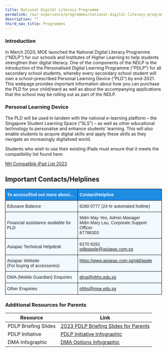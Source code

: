 ```yaml
---
title: National Digital Literacy Programme
permalink: /our-experience/programmes/national-digital-literacy-programme/
description: ""
third_nav_title: Programmes
---
```

### Introduction

In March 2020, MOE launched the National Digital Literacy Programme (“NDLP”) for our schools and Institutes of Higher Learning to help students strengthen their digital literacy. One of the components of the NDLP is the introduction of the Personalised Digital Learning Programme (“PDLP”) for all secondary school students, whereby every secondary school student will own a school-prescribed Personal Learning Device (“PLD”) by end-2021. This webpage provides important information about how you can purchase the PLD for your child/ward as well as about the accompanying applications that the school may be rolling out as part of the NDLP.

### Personal Learning Device


The PLD will be used in tandem with the national e-learning platform – the Singapore Student Learning Space (“SLS”) – as well as other educational technology to personalise and enhance students’ learning. This will also enable students to acquire digital skills and apply these skills as they navigate an increasingly digitalised world. 

Students who wish to use their existing iPads must ensure that it meets the compatibility list found here:

[NH Compatible iPad List 2023](/files/PDLP/NH%20Compatible%20iPad%20List_2023.pdf)

## Important Contacts/Helplines


<style type="text/css">
.tg  {border-collapse:collapse;border-spacing:0;}
.tg td{border-color:black;border-style:solid;border-width:1px;font-family:Arial, sans-serif;font-size:14px;
  overflow:hidden;padding:10px 5px;word-break:normal;}
.tg th{border-color:black;border-style:solid;border-width:1px;font-family:Arial, sans-serif;font-size:14px;
  font-weight:normal;overflow:hidden;padding:10px 5px;word-break:normal;}
.tg .tg-2w19{background-color:#F2F9FF;color:#222;text-align:left;vertical-align:top}
.tg .tg-aaqb{background-color:#F2F9FF;color:#222;text-align:left;vertical-align:middle}
.tg .tg-8s0f{background-color:#1F8CE4;color:#F2F9FF;font-weight:bold;text-align:left;vertical-align:middle}
.tg .tg-r9z4{background-color:#F2F9FF;color:#00E;text-align:left;text-decoration:underline;vertical-align:top}
</style>
<table class="tg">
<thead>
  <tr>
    <th class="tg-8s0f"><span style="color:#F2F9FF;background-color:#1F8CE4">To access/find out more about...</span></th>
    <th class="tg-8s0f"><span style="color:#F2F9FF;background-color:#1F8CE4">Contact/Helpline</span></th>
  </tr>
</thead>
<tbody>
  <tr>
    <td class="tg-aaqb"><span style="color:#222;background-color:#F2F9FF">Edusave Balance</span></td>
    <td class="tg-aaqb"><span style="color:#222;background-color:#F2F9FF">6260 0777 (24 hr automated hotline)</span></td>
  </tr>
  <tr>
    <td class="tg-aaqb"><span style="color:#222;background-color:#F2F9FF">Financial assistance available for PLD</span></td>
    <td class="tg-2w19">Mdm May Yeo, Admin Manager<br>Mdm Mary Lau, Corporate Support Officer<br>67788303</td>
  </tr>
  <tr>
    <td class="tg-aaqb"><span style="color:#222;background-color:#F2F9FF"> Asiapac Technical Helpdesk</span></td>
    <td class="tg-aaqb"><span style="color:#222;background-color:#F2F9FF">6270 8281</span><br><a href="mailto:pdlpapple@asiapac.com.sg">pdlpapple@asiapac.com.sg</a><br></td>
  </tr>
  <tr>
    <td class="tg-aaqb"><span style="color:#222;background-color:#F2F9FF"> Asiapac Website</span><br><span style="color:#222;background-color:#F2F9FF">(For buying of accessories)</span></td>
    <td class="tg-r9z4"><a href="https://www.asiapac.com.sg/pld/apple">https://www.asiapac.com.sg/pld/apple</a><br></td>
  </tr>
  <tr>
    <td class="tg-aaqb"><span style="color:#222;background-color:#F2F9FF"> DMA (Mobile Guardian) Enquiries</span></td>
    <td class="tg-r9z4"><a href="mailto:dma@nhhs.edu.sg">dma@nhhs.edu.sg</a></td>
  </tr>
  <tr>
    <td class="tg-aaqb"><span style="color:#222;background-color:#F2F9FF">Other Enquiries </span></td>
    <td class="tg-r9z4"><a href="mailto:nhhs@moe.edu.sg">nhhs@moe.edu.sg</a></td>
  </tr>
</tbody>
</table>

### Additional Resources for Parents



|Resource | Link | 
| -------- | -------- | 
| PDLP Briefing Slides    | [2023 PDLP Briefing Slides for Parents](/files/PDLP/Briefing%20for%20Parents%20PDLP%202023.pdf)     |
|PDLP Initiative| [PDLP Initiative Infographic](/files/PDLP/PLD%20Initiative%20Infographic.pdf)
|DMA Infographic| [DMA Options Infographic](/files/PDLP/DMA%20option%20Infographic.pdf)

